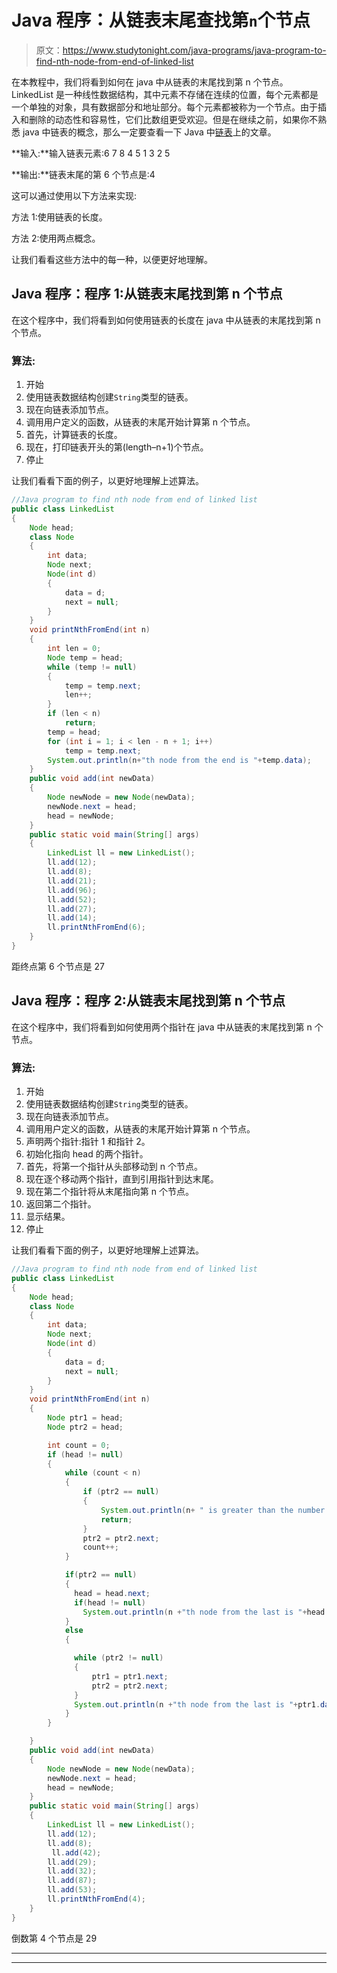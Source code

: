 # Java 程序：从链表末尾查找第`n`个节点

> 原文：<https://www.studytonight.com/java-programs/java-program-to-find-nth-node-from-end-of-linked-list>

在本教程中，我们将看到如何在 java 中从链表的末尾找到第 n 个节点。LinkedList 是一种线性数据结构，其中元素不存储在连续的位置，每个元素都是一个单独的对象，具有数据部分和地址部分。每个元素都被称为一个节点。由于插入和删除的动态性和容易性，它们比数组更受欢迎。但是在继续之前，如果你不熟悉 java 中链表的概念，那么一定要查看一下 Java 中[链表](https://www.studytonight.com/java/linkedlist-in-collection-framework.php)上的文章。

**输入:**输入链表元素:6 7 8 4 5 1 3 2 5

**输出:**链表末尾的第 6 个节点是:4

这可以通过使用以下方法来实现:

方法 1:使用链表的长度。

方法 2:使用两点概念。

让我们看看这些方法中的每一种，以便更好地理解。

## Java 程序：程序 1:从链表末尾找到第 n 个节点

在这个程序中，我们将看到如何使用链表的长度在 java 中从链表的末尾找到第 n 个节点。

### 算法:

1.  开始
2.  使用链表数据结构创建`String`类型的链表。
3.  现在向链表添加节点。
4.  调用用户定义的函数，从链表的末尾开始计算第 n 个节点。
5.  首先，计算链表的长度。
6.  现在，打印链表开头的第(length–n+1)个节点。
7.  停止

让我们看看下面的例子，以更好地理解上述算法。

```java
//Java program to find nth node from end of linked list
public class LinkedList 
{
	Node head; 
	class Node 
	{
		int data;
		Node next;
		Node(int d)
		{
			data = d;
			next = null;
		}
	}
	void printNthFromEnd(int n)
	{
		int len = 0;
		Node temp = head;
	    while (temp != null) 
	    {
			temp = temp.next;
			len++;
		}
		if (len < n)
			return;
		temp = head;
		for (int i = 1; i < len - n + 1; i++)
			temp = temp.next;
		System.out.println(n+"th node from the end is "+temp.data);
	}
	public void add(int newData)
	{
		Node newNode = new Node(newData);
		newNode.next = head;
		head = newNode;
	}
	public static void main(String[] args)
	{
		LinkedList ll = new LinkedList();
		ll.add(12);
		ll.add(8);
		ll.add(21);
		ll.add(96);
        ll.add(52);
        ll.add(27);
        ll.add(14);
		ll.printNthFromEnd(6);
	}
} 
```

距终点第 6 个节点是 27

## Java 程序：程序 2:从链表末尾找到第 n 个节点

在这个程序中，我们将看到如何使用两个指针在 java 中从链表的末尾找到第 n 个节点。

### 算法:

1.  开始
2.  使用链表数据结构创建`String`类型的链表。
3.  现在向链表添加节点。
4.  调用用户定义的函数，从链表的末尾开始计算第 n 个节点。
5.  声明两个指针:指针 1 和指针 2。
6.  初始化指向 head 的两个指针。
7.  首先，将第一个指针从头部移动到 n 个节点。
8.  现在逐个移动两个指针，直到引用指针到达末尾。
9.  现在第二个指针将从末尾指向第 n 个节点。
10.  返回第二个指针。
11.  显示结果。
12.  停止

让我们看看下面的例子，以更好地理解上述算法。

```java
//Java program to find nth node from end of linked list
public class LinkedList 
{
	Node head; 
	class Node 
	{
		int data;
		Node next;
		Node(int d)
		{
			data = d;
			next = null;
		}
	}
	void printNthFromEnd(int n)
	{
	    Node ptr1 = head;
        Node ptr2 = head;

        int count = 0;
        if (head != null)
        {
            while (count < n)
            {
                if (ptr2 == null)
                {
                    System.out.println(n+ " is greater than the number of nodes in the list");
                    return;
                }
                ptr2 = ptr2.next;
                count++;
            }

            if(ptr2 == null)
            {
              head = head.next;
              if(head != null)
                System.out.println(n +"th node from the last is "+head.data);
            }
            else
            {

              while (ptr2 != null)
              {
                  ptr1 = ptr1.next;
                  ptr2 = ptr2.next;
              }
              System.out.println(n +"th node from the last is "+ptr1.data);
            }
        }

	}
	public void add(int newData)
	{
		Node newNode = new Node(newData);
		newNode.next = head;
		head = newNode;
	}
	public static void main(String[] args)
	{
		LinkedList ll = new LinkedList();
		ll.add(12);
		ll.add(8);
		 ll.add(42);
        ll.add(29);
        ll.add(32);
		ll.add(87);
		ll.add(53);
		ll.printNthFromEnd(4);
	}
} 
```

倒数第 4 个节点是 29

* * *

* * *